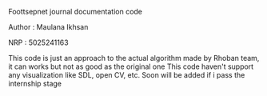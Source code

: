 Foottsepnet journal documentation code

Author : Maulana Ikhsan

NRP : 5025241163

This code is just an approach to the actual algorithm made by Rhoban team, it can works but not as good as the original one
This code haven't support any visualization like SDL, open CV, etc. Soon will be added if i pass the internship stage
